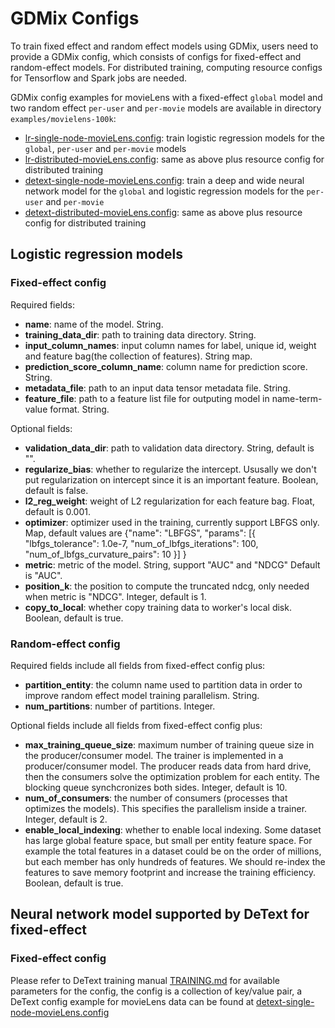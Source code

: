 
# GDMix Configs
To train fixed effect and random effect models using GDMix, users need to provide a GDMix config, which consists of configs for
fixed-effect and random-effect models. For distributed training, computing resource
configs for Tensorflow and Spark jobs are needed.

GDMix config examples for movieLens with a fixed-effect `global` model and two random effect `per-user` and `per-movie` models are available in directory `examples/movielens-100k`:
  - [lr-single-node-movieLens.config](examples/movielens-100k/lr-single-node-movieLens.config): train logistic regression models for the `global`, `per-user` and `per-movie` models
  - [lr-distributed-movieLens.config](examples/movielens-100k/lr-distributed-movieLens.config): same as above plus resource config for distributed training
  - [detext-single-node-movieLens.config](examples/movielens-100k/detext-single-node-movieLens.config): train a deep and wide neural network model for the `global` and logistic regression models for the `per-user` and `per-movie`
  - [detext-distributed-movieLens.config](examples/movielens-100k/detext-distributed-movieLens.config): same as above plus resource config for distributed training

## Logistic regression models
### Fixed-effect config
Required fields:
  - **name**: name of the model. String.
  - **training_data_dir**: path to training data directory. String.
  - **input_column_names**: input column names for label, unique id, weight and feature bag(the collection of features). String map.
  - **prediction_score_column_name**: column name for prediction score. String.
  - **metadata_file**: path to an input data tensor metadata file. String.
  - **feature_file**: path to a feature list file for outputing model in name-term-value format. String.

Optional fields:
  - **validation_data_dir**: path to validation data directory. String, default is "".
  - **regularize_bias**: whether to regularize the intercept. Ususally we don't put regularization on intercept since it is an important feature. Boolean, default is false.
  - **l2_reg_weight**: weight of L2 regularization for each feature bag. Float, default is 0.001.
  - **optimizer**: optimizer used in the training, currently support LBFGS only. Map, default values are {"name": "LBFGS", "params": [{ "lbfgs_tolerance": 1.0e-7, "num_of_lbfgs_iterations": 100, "num_of_lbfgs_curvature_pairs": 10 }] }
  - **metric**: metric of the model. String, support "AUC" and "NDCG" Default is "AUC".
  - **position_k**: the position to compute the truncated ndcg, only needed when metric is "NDCG". Integer, default is 1.
  - **copy_to_local**: whether copy training data to worker's local disk. Boolean, default is true.

### Random-effect config
Required fields include all fields from fixed-effect config plus:
  - **partition_entity**: the column name used to partition data in order to improve random effect model training parallelism. String.
  - **num_partitions**: number of partitions. Integer.

Optional fields include all fields from fixed-effect config plus:
  - **max_training_queue_size**: maximum number of training queue size in the producer/consumer model. The trainer is implemented in a producer/consumer model. The producer reads data from hard drive, then the consumers solve the optimization problem for each entity. The blocking queue synchcronizes both sides. Integer, default is 10.
  - **num_of_consumers**: the number of consumers (processes that optimizes the models). This specifies the parallelism inside a trainer. Integer, default is 2.
  - **enable_local_indexing**: whether to enable local indexing. Some dataset has large global feature space, but small per entity feature space. For example the total features in a dataset could be on the order of millions, but each member has only hundreds of features.  We should re-index the features to save memory footprint and increase the training efficiency. Boolean, default is true.

## Neural network model supported by DeText for fixed-effect
### Fixed-effect config
Please refer to DeText training manual [TRAINING.md](https://github.com/linkedin/detext/blob/master/TRAINING.md) for available parameters for the config, the config is a collection of key/value pair, a DeText config example for movieLens data can be found at [detext-single-node-movieLens.config](examples/movielens-100k/detext-single-node-movieLens.config)
